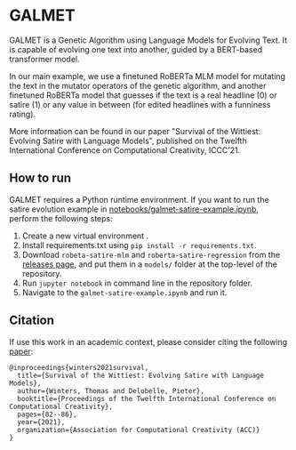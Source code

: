# GALMET
GALMET is a Genetic Algorithm using Language Models for Evolving Text.
It is capable of evolving one text into another, guided by a BERT-based transformer model.

In our main example, we use a finetuned RoBERTa MLM model for mutating the text in the mutator operators of the genetic algorithm, and another finetuned RoBERTa model that guesses if the text is a real headline (0) or satire (1) or any value in between (for edited headlines with a funniness rating).

More information can be found in our paper "Survival of the Wittiest: Evolving Satire with Language Models", published on the Twelfth International Conference on Computational Creativity, ICCC’21.

## How to run

GALMET requires a Python runtime environment.
If you want to run the satire evolution example in [notebooks/galmet-satire-example.ipynb](https://github.com/twinters/galmet/blob/0.0.1/notebooks/galmet-satire-example.ipynb), perform the following steps:

1. Create a new virtual environment .
2. Install requirements.txt using `pip install -r requirements.txt`.
3. Download `robeta-satire-mlm` and `roberta-satire-regression` from the [releases page](https://github.com/twinters/galmet/releases/tag/0.0.1), and put them in a `models/` folder at the top-level of the repository.
4. Run `jupyter notebook` in command line in the repository folder.
5. Navigate to the `galmet-satire-example.ipynb` and run it. 

## Citation
If use this work in an academic context, please consider citing the following [paper](https://computationalcreativity.net/iccc21/wp-content/uploads/2021/09/ICCC_2021_paper_72.pdf):

```
@inproceedings{winters2021survival,
  title={Survival of the Wittiest: Evolving Satire with Language Models},
  author={Winters, Thomas and Delobelle, Pieter},
  booktitle={Proceedings of the Twelfth International Conference on Computational Creativity},
  pages={82--86},
  year={2021},
  organization={Association for Computational Creativity (ACC)}
}
```
